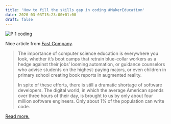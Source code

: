 ```yaml
---
title: 'How to fill the skills gap in coding #MakerEducation'
date: 2020-03-03T15:23:00+01:00
draft: false
---
```


![P 1 coding](https://cdn-blog.adafruit.com/uploads/2020/02/p-1-coding.jpg "p-1-coding.jpg")

Nice article from [Fast Company](https://www.fastcompany.com/90466857/forget-learning-to-code-theres-an-easier-way-to-fill-coding-jobs).

> The importance of computer science education is everywhere you look, whether it’s boot camps that retrain blue-collar workers as a hedge against their jobs’ looming automation, or guidance counselors who advise students on the highest-paying majors, or even children in primary school creating book reports in augmented reality.
> 
> In spite of these efforts, there is still a dramatic shortage of software developers. The digital world, in which the average American spends over three hours of their day, is brought to us by only about four million software engineers. Only about 1% of the population can write code.

[Read more.](https://www.fastcompany.com/90466857/forget-learning-to-code-theres-an-easier-way-to-fill-coding-jobs)